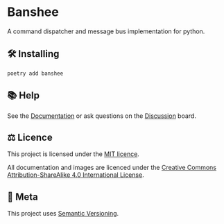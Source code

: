 # Banshee

<p class="lead">
A command dispatcher and message bus implementation for python.
</p>

## 🛠 Installing

```
poetry add banshee
```

## 📚 Help

See the [Documentation][docs] or ask questions on the [Discussion][discussions] board.

## ⚖️ Licence

This project is licensed under the [MIT licence][mit_licence].

All documentation and images are licenced under the 
[Creative Commons Attribution-ShareAlike 4.0 International License][cc_by_sa].

## 📝 Meta

This project uses [Semantic Versioning][semvar].

[docs]: https://banshee.artisan.io
[discussions]: https://github.com/orgs/artisanofcode/discussions
[mit_licence]: http://dan.mit-license.org/
[cc_by_sa]: https://creativecommons.org/licenses/by-sa/4.0/
[semvar]: http://semver.org/
